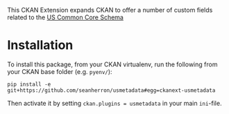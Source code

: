 This CKAN Extension expands CKAN to offer a number of custom fields related to the [US Common Core Schema](http://project-open-data.github.io/schema/)

Installation
============

To install this package, from your CKAN virtualenv, run the following from your CKAN base folder (e.g. ``pyenv/``):

  `pip install -e git+https://github.com/seanherron/usmetadata#egg=ckanext-usmetadata`

Then activate it by setting ``ckan.plugins = usmetadata`` in your main ``ini``-file.